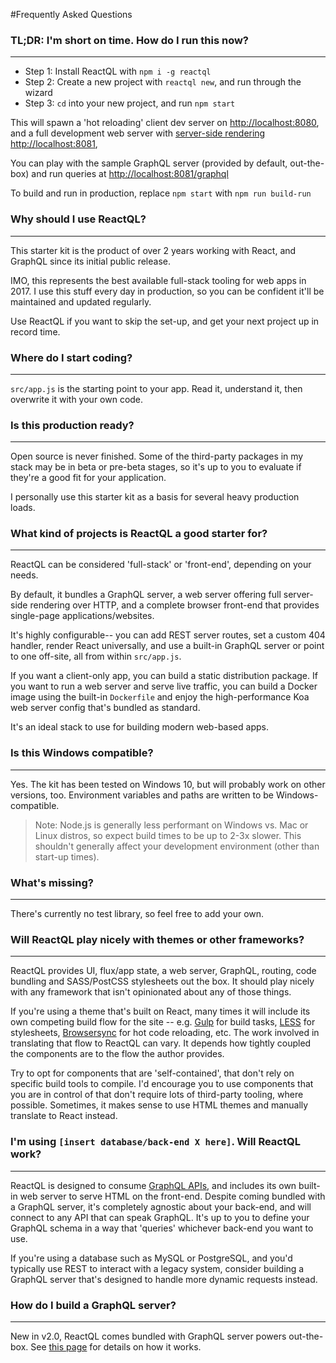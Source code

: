 #Frequently Asked Questions

### **TL;DR:** I'm short on time. How do I run this now?</h2>

---
- Step 1: Install ReactQL with `npm i -g reactql`
- Step 2: Create a new project with `reactql new`, and run through the wizard
- Step 3: `cd` into your new project, and run `npm start`

This will spawn a 'hot reloading' client dev server on [http://localhost:8080](http://localhost:8080), and a full development web server with [server-side rendering](/ssr/README.md) [http://localhost:8081](http://localhost:8081),

You can play with the sample GraphQL server (provided by default, out-the-box) and run queries at [http://localhost:8081/graphql](http://localhost:8081/graphql)

To build and run in production, replace `npm start` with `npm run build-run`

### Why should I use ReactQL?

---
This starter kit is the product of over 2 years working with React, and GraphQL since its initial public release.

IMO, this represents the best available full-stack tooling for web apps in 2017. I use this stuff every day in production, so you can be confident it'll be maintained and updated regularly.

Use ReactQL if you want to skip the set-up, and get your next project up in record time.

### Where do I start coding?

---
`src/app.js` is the starting point to your app. Read it, understand it, then overwrite it with your own code.

### Is this production ready?

---
Open source is never finished. Some of the third-party packages in my stack may be in beta or pre-beta stages, so it's up to you to evaluate if they're a good fit for your application.

I personally use this starter kit as a basis for several heavy production loads.

### What kind of projects is ReactQL a good starter for?

---

ReactQL can be considered 'full-stack' or 'front-end', depending on your needs.

By default, it bundles a GraphQL server, a web server offering full server-side rendering over HTTP, and a complete browser front-end that provides single-page applications/websites.

It's highly configurable-- you can add REST server routes, set a custom 404 handler, render React universally, and use a built-in GraphQL server or point to one off-site, all from within `src/app.js`.

If you want a client-only app, you can build a static distribution package. If you want to run a web server and serve live traffic, you can build a Docker image using the built-in `Dockerfile` and enjoy the high-performance Koa web server config that's bundled as standard.

It's an ideal stack to use for building modern web-based apps.

### Is this Windows compatible?

---
Yes. The kit has been tested on Windows 10, but will probably work on other versions, too. Environment variables and paths are written to be Windows-compatible.

> Note: Node.js is generally less performant on Windows vs. Mac or Linux distros, so expect build times to be up to 2-3x slower. This shouldn't generally affect your development environment (other than start-up times).

### What's missing?

---
There's currently no test library, so feel free to add your own.

### Will ReactQL play nicely with themes or other frameworks?

---
ReactQL provides UI, flux/app state, a web server, GraphQL, routing, code bundling and SASS/PostCSS stylesheets out the box. It should play nicely with any framework that isn't opinionated about any of those things.

If you're using a theme that's built on React, many times it will include its own competing build flow for the site -- e.g. [Gulp](http://gulpjs.com/) for build tasks, [LESS](http://lesscss.org/) for stylesheets, [Browsersync](https://www.browsersync.io/) for hot code reloading, etc. The work involved in translating that flow to ReactQL can vary. It depends how tightly coupled the components are to the flow the author provides.

Try to opt for components that are 'self-contained', that don't rely on specific build tools to compile. I'd encourage you to use components that you are in control of that don't require lots of third-party tooling, where possible. Sometimes, it makes sense to use HTML themes and manually translate to React instead.

### I'm using `[insert database/back-end X here]`. Will ReactQL work?

---
ReactQL is designed to consume [GraphQL APIs](http://graphql.org/), and includes its own built-in web server to serve HTML on the front-end. Despite coming bundled with a GraphQL server, it's completely agnostic about your back-end, and will connect to any API that can speak GraphQL.  It's up to you to define your GraphQL schema in a way that 'queries' whichever back-end you want to use.

If you're using a database such as MySQL or PostgreSQL, and you'd typically use REST to interact with a legacy system, consider building a GraphQL server that's designed to handle more dynamic requests instead.

### How do I build a GraphQL server?

---
New in v2.0, ReactQL comes bundled with GraphQL server powers out-the-box. See [this page](/writing_code/graphql.md) for details on how it works.
